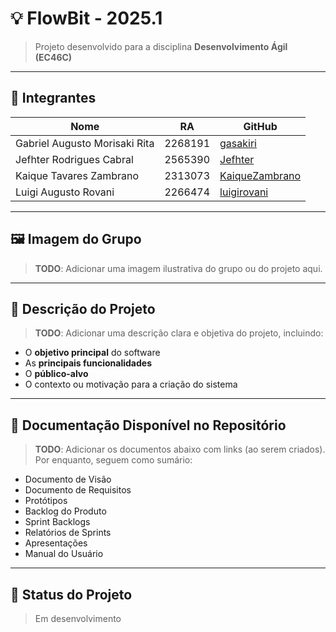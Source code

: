 # 💡 FlowBit - 2025.1

> Projeto desenvolvido para a disciplina **Desenvolvimento Ágil (EC46C)**  

---

## 👥 Integrantes

| Nome                          | RA        | GitHub                                       |
|-------------------------------|-----------|----------------------------------------------|
| Gabriel Augusto Morisaki Rita | 2268191   | [gasakiri](https://github.com/gasakiri)      |
| Jefhter Rodrigues Cabral      | 2565390   | [Jefhter](https://github.com/Jefhter)        |
| Kaique Tavares Zambrano       | 2313073   | [KaiqueZambrano](https://github.com/KaiqueZambrano) |
| Luigi Augusto Rovani          | 2266474   | [luigirovani](https://github.com/luigirovani) |

---

## 🖼️ Imagem do Grupo

> **TODO**: Adicionar uma imagem ilustrativa do grupo ou do projeto aqui.

---

## 📌 Descrição do Projeto

> **TODO**: Adicionar uma descrição clara e objetiva do projeto, incluindo:
- O **objetivo principal** do software
- As **principais funcionalidades**
- O **público-alvo**
- O contexto ou motivação para a criação do sistema

---

## 📂 Documentação Disponível no Repositório

> **TODO**: Adicionar os documentos abaixo com links (ao serem criados).  
> Por enquanto, seguem como sumário:

- Documento de Visão
- Documento de Requisitos
- Protótipos
- Backlog do Produto
- Sprint Backlogs
- Relatórios de Sprints
- Apresentações
- Manual do Usuário

---

## 🚧 Status do Projeto

> Em desenvolvimento

